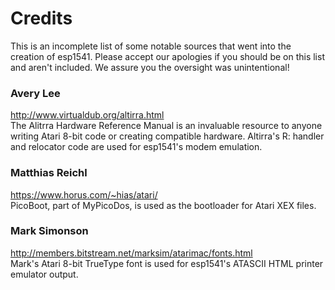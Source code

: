 Credits
=======
This is an incomplete list of some notable sources that went into the
creation of esp1541. Please accept our apologies if you should be on
this list and aren't included. We assure you the oversight was unintentional!

### Avery Lee
http://www.virtualdub.org/altirra.html  
The Alitrra Hardware Reference Manual is an invaluable resource to anyone
writing Atari 8-bit code or creating compatible hardware. Altirra's R: handler
and relocator code are used for esp1541's modem emulation.

### Matthias Reichl
https://www.horus.com/~hias/atari/  
PicoBoot, part of MyPicoDos, is used as the bootloader for Atari XEX files.

### Mark Simonson
http://members.bitstream.net/marksim/atarimac/fonts.html  
Mark's Atari 8-bit TrueType font is used for esp1541's
ATASCII HTML printer emulator output.
